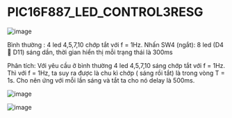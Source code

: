 # PIC16F887_LED_CONTROL3RESG

![image](https://github.com/PumkTbt/PIC16F887_LED_CONTROL3RESG/assets/124877073/549b8eae-bc43-4453-90b9-86686b69b5eb)

Bình thường : 4 led 4,5,7,10 chớp tắt với f = 1Hz. Nhấn SW4 (ngắt): 8 led (D4  D11) sáng dần, thời gian hiển thị mỗi trạng thái
là 300ms

Phân tích:
Với yêu cầu ở bình thường 4 led 4,5,7,10 sáng chớp tắt với f = 1Hz. Thì với f = 1Hz, ta suy ra được là chu kì chớp ( sáng rồi tắt) là trong vòng T = 1s. Cho nên ứng với mỗi lần sáng và tắt ta cho nó delay là 500ms.

![image](https://github.com/PumkTbt/PIC16F887_LED_CONTROL3RESG/assets/124877073/f088bf2e-af7a-44d8-b970-fd8bd89a5f8e)

![image](https://github.com/PumkTbt/PIC16F887_LED_CONTROL3RESG/assets/124877073/957767ae-8ff0-45b3-916e-c8ee7e0efbf2)


